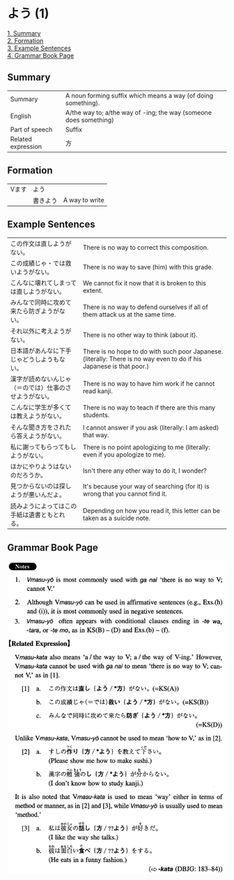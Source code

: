 # よう (1)

[1. Summary](#summary)<br>
[2. Formation](#formation)<br>
[3. Example Sentences](#example-sentences)<br>
[4. Grammar Book Page](#grammar-book-page)<br>


## Summary

<table><tr>   <td>Summary</td>   <td>A noun forming suffix which means a way (of doing something).</td></tr><tr>   <td>English</td>   <td>A/the way to; a/the way of -ing; the way (someone does something)</td></tr><tr>   <td>Part of speech</td>   <td>Suffix</td></tr><tr>   <td>Related expression</td>   <td>方</td></tr></table>

## Formation

<table class="table"><tbody><tr class="tr head"><td class="td"><span class="bold">Vます</span></td><td class="td"><span class="concept">よう</span></td><td class="td"></td></tr><tr class="tr"><td class="td"></td><td class="td"><span>書き</span><span class="concept">よう</span></td><td class="td"><span>A way to write</span></td></tr></tbody></table>

## Example Sentences

<table><tr>   <td>この作文は直しようがない。</td>   <td>There is no way to correct this composition.</td></tr><tr>   <td>この成績じゃ・では救いようがない。</td>   <td>There is no way to save (him) with this grade.</td></tr><tr>   <td>こんなに壊れてしまっては直しようがない。</td>   <td>We cannot fix it now that it is broken to this extent.</td></tr><tr>   <td>みんなで同時に攻めて来たら防ぎようがない。</td>   <td>There is no way to defend ourselves if all of them attack us at the same time.</td></tr><tr>   <td>それ以外に考えようがない。</td>   <td>There is no other way to think (about it).</td></tr><tr>   <td>日本語があんなに下手じゃどうしようもない。</td>   <td>There is no hope to do with such poor Japanese. (literally: There is no way even to do if his Japanese is that poor.)</td></tr><tr>   <td>漢字が読めないんじゃ（＝のでは）仕事のさせようがない。</td>   <td>There is no way to have him work if he cannot read kanji.</td></tr><tr>   <td>こんなに学生が多くては教えようがない。</td>   <td>There is no way to teach if there are this many students.</td></tr><tr>   <td>そんな聞き方をされたら答えようがない。</td>   <td>I cannot answer if you ask (literally: I am asked) that way.</td></tr><tr>   <td>私に謝ってもらってもしようがない。</td>   <td>There is no point apologizing to me (literally: even if you apologize to me).</td></tr><tr>   <td>ほかにやりようはないのだろうか。</td>   <td>Isn't there any other way to do it, I wonder?</td></tr><tr>   <td>見つからないのは探しようが悪いんだよ。</td>   <td>It's because your way of searching (for it) is wrong that you cannot find it.</td></tr><tr>   <td>読みようによってはこの手紙は遺書ともとれる。</td>   <td>Depending on how you read it, this letter can be taken as a suicide note.</td></tr></table>

## Grammar Book Page

![](../img/Intermediateよう1.png)


